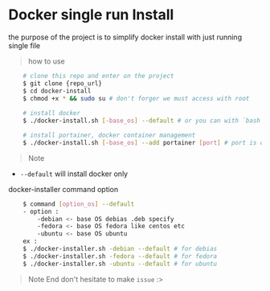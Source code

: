 # Docker single run Install
the purpose of the project is to simplify docker install with just running single file

> how to use

``` bash
    # clone this repo and enter on the project
    $ git clone {repo_url}
    $ cd docker-install
    $ chmod +x * && sudo su # don't forger we must access with root
    
    # install docker
    $ ./docker-install.sh [-base_os] --default # or you can with `bash docker-install.sh`

    # install portainer, docker container management
    $ ./docker-install.sh [-base_os] --add portainer [port] # port is optional, default 9000
```

> Note
- `--default` will install docker only

docker-installer command option
``` bash
    $ command [option_os] --default
    - option : 
        -debian <- base OS debias .deb specify
        -fedora <- base OS fedora like centos etc
        -ubuntu <- base OS ubuntu
    ex :
    $ ./docker-installer.sh -debian --default # for debias
    $ ./docker-installer.sh -fedora --default # for fedora
    $ ./docker-installer.sh -ubuntu --default # for ubuntu
```

> Note End
don't hesitate to make `issue` :>
